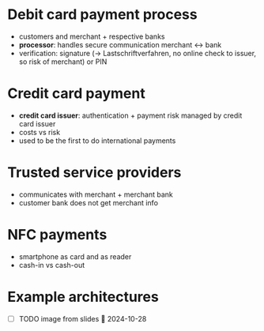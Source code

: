 # Debit card payment process

- customers and merchant + respective banks
- **processor**: handles secure communication merchant <-> bank
- verification: signature (-> Lastschriftverfahren, no online check to issuer, so risk of merchant) or PIN

# Credit card payment

- **credit card issuer**: authentication + payment risk managed by credit card issuer
- costs vs risk
- used to be the first to do international payments

# Trusted service providers

- communicates with merchant + merchant bank
- customer bank does not get merchant info

# NFC payments

- smartphone as card and as reader
- cash-in vs cash-out

# Example architectures

- [ ] TODO image from slides 📅 2024-10-28 

